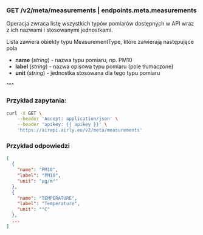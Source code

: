 ### GET /v2/meta/measurements | endpoints.meta.measurements

Operacja zwraca listę wszystkich typów pomiarów dostępnych w API wraz z ich nazwami i stosowanymi jednostkami.

Lista zawiera obiekty typu MeasurementType, które zawierają następujące pola
- **name** (_string_) - nazwa typu pomiaru, np. PM10
- **label** (_string_) - nazwa opisowa typu pomiaru (pole tłumaczone)
- **unit** (_string_) - jednostka stosowana dla tego typu pomiaru

^^^

### Przykład zapytania:

```bash
curl -X GET \
    --header 'Accept: application/json' \
    --header 'apikey: {{ apikey }}' \
    'https://airapi.airly.eu/v2/meta/measurements'
```

### Przykład odpowiedzi

```json
[
  {
    "name": "PM10",
    "label": "PM10",
    "unit": "µg/m³"
  },
  {
    "name": "TEMPERATURE",
    "label": "Temperature",
    "unit": "°C"
  },
  ...
]
```
